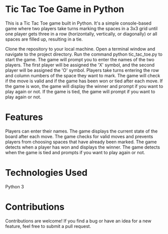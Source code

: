 # Tic Tac Toe Game in Python
This is a Tic Tac Toe game built in Python. It's a simple console-based game where two players take turns marking the spaces in a 3x3 grid until one player gets three in a row (horizontally, vertically, or diagonally) or all spaces are filled up, resulting in a tie.

Clone the repository to your local machine.
Open a terminal window and navigate to the project directory.
Run the command python tic_tac_toe.py to start the game.
The game will prompt you to enter the names of the two players.
The first player will be assigned the 'X' symbol, and the second player will be assigned the 'O' symbol.
Players take turns entering the row and column numbers of the space they want to mark.
The game will check if the move is valid and if the game has been won or tied after each move.
If the game is won, the game will display the winner and prompt if you want to play again or not.
If the game is tied, the game will prompt if you want to play again or not.

# Features
Players can enter their names.
The game displays the current state of the board after each move.
The game checks for valid moves and prevents players from choosing spaces that have already been marked.
The game detects when a player has won and displays the winner.
The game detects when the game is tied and prompts if you want to play again or not.

# Technologies Used
Python 3

# Contributions
Contributions are welcome! If you find a bug or have an idea for a new feature, feel free to submit a pull request.






